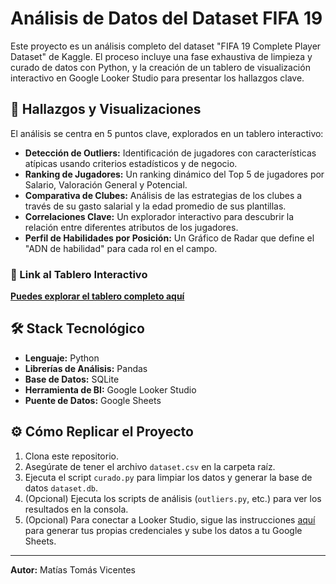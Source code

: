 # Análisis de Datos del Dataset FIFA 19

Este proyecto es un análisis completo del dataset "FIFA 19 Complete Player Dataset" de Kaggle. El proceso incluye una fase exhaustiva de limpieza y curado de datos con Python, y la creación de un tablero de visualización interactivo en Google Looker Studio para presentar los hallazgos clave.

## 🚀 Hallazgos y Visualizaciones

El análisis se centra en 5 puntos clave, explorados en un tablero interactivo:

* **Detección de Outliers:** Identificación de jugadores con características atípicas usando criterios estadísticos y de negocio.
* **Ranking de Jugadores:** Un ranking dinámico del Top 5 de jugadores por Salario, Valoración General y Potencial.
* **Comparativa de Clubes:** Análisis de las estrategias de los clubes a través de su gasto salarial y la edad promedio de sus plantillas.
* **Correlaciones Clave:** Un explorador interactivo para descubrir la relación entre diferentes atributos de los jugadores.
* **Perfil de Habilidades por Posición:** Un Gráfico de Radar que define el "ADN de habilidad" para cada rol en el campo.

### 🔗 Link al Tablero Interactivo

**[Puedes explorar el tablero completo aquí](https://lookerstudio.google.com/reporting/057de687-782e-4ab6-b763-91ebf03a6698)**

## 🛠️ Stack Tecnológico

* **Lenguaje:** Python
* **Librerías de Análisis:** Pandas
* **Base de Datos:** SQLite
* **Herramienta de BI:** Google Looker Studio
* **Puente de Datos:** Google Sheets

## ⚙️ Cómo Replicar el Proyecto

1.  Clona este repositorio.
2.  Asegúrate de tener el archivo `dataset.csv` en la carpeta raíz.
3.  Ejecuta el script `curado.py` para limpiar los datos y generar la base de datos `dataset.db`.
4.  (Opcional) Ejecuta los scripts de análisis (`outliers.py`, etc.) para ver los resultados en la consola.
5.  (Opcional) Para conectar a Looker Studio, sigue las instrucciones [aquí](#) para generar tus propias credenciales y sube los datos a tu Google Sheets.

---
**Autor:** Matías Tomás Vicentes